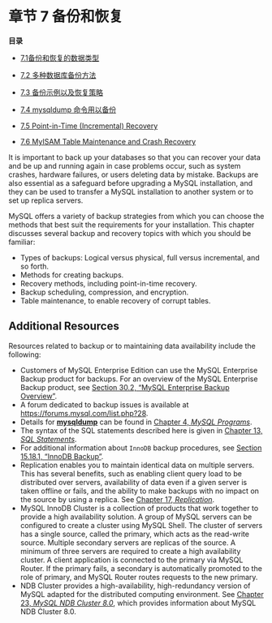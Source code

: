 # 章节 7 备份和恢复

**目录**

- [7.1备份和恢复的数据类型](https://dev.mysql.com/doc/refman/8.0/en/backup-types.html)

- [7.2 多种数据库备份方法](https://dev.mysql.com/doc/refman/8.0/en/backup-methods.html)

- [7.3 备份示例以及恢复策略](https://dev.mysql.com/doc/refman/8.0/en/backup-strategy-example.html)

  

- [7.4 mysqldump 命令用以备份](https://dev.mysql.com/doc/refman/8.0/en/using-mysqldump.html)

  

- [7.5 Point-in-Time (Incremental) Recovery](https://dev.mysql.com/doc/refman/8.0/en/point-in-time-recovery.html)

  

- [7.6 MyISAM Table Maintenance and Crash Recovery](https://dev.mysql.com/doc/refman/8.0/en/myisam-table-maintenance.html)

  



It is important to back up your databases so that you can recover your data and be up and running again in case problems occur, such as system crashes, hardware failures, or users deleting data by mistake. Backups are also essential as a safeguard before upgrading a MySQL installation, and they can be used to transfer a MySQL installation to another system or to set up replica servers.

MySQL offers a variety of backup strategies from which you can choose the methods that best suit the requirements for your installation. This chapter discusses several backup and recovery topics with which you should be familiar:

- Types of backups: Logical versus physical, full versus incremental, and so forth.
- Methods for creating backups.
- Recovery methods, including point-in-time recovery.
- Backup scheduling, compression, and encryption.
- Table maintenance, to enable recovery of corrupt tables.

## Additional Resources

Resources related to backup or to maintaining data availability include the following:

- Customers of MySQL Enterprise Edition can use the MySQL Enterprise Backup product for backups. For an overview of the MySQL Enterprise Backup product, see [Section 30.2, “MySQL Enterprise Backup Overview”](https://dev.mysql.com/doc/refman/8.0/en/mysql-enterprise-backup.html).
- A forum dedicated to backup issues is available at https://forums.mysql.com/list.php?28.
- Details for [**mysqldump**](https://dev.mysql.com/doc/refman/8.0/en/mysqldump.html) can be found in [Chapter 4, *MySQL Programs*](https://dev.mysql.com/doc/refman/8.0/en/programs.html).
- The syntax of the SQL statements described here is given in [Chapter 13, *SQL Statements*](https://dev.mysql.com/doc/refman/8.0/en/sql-statements.html).
- For additional information about `InnoDB` backup procedures, see [Section 15.18.1, “InnoDB Backup”](https://dev.mysql.com/doc/refman/8.0/en/innodb-backup.html).
- Replication enables you to maintain identical data on multiple servers. This has several benefits, such as enabling client query load to be distributed over servers, availability of data even if a given server is taken offline or fails, and the ability to make backups with no impact on the source by using a replica. See [Chapter 17, *Replication*](https://dev.mysql.com/doc/refman/8.0/en/replication.html).
- MySQL InnoDB Cluster is a collection of products that work together to provide a high availability solution. A group of MySQL servers can be configured to create a cluster using MySQL Shell. The cluster of servers has a single source, called the primary, which acts as the read-write source. Multiple secondary servers are replicas of the source. A minimum of three servers are required to create a high availability cluster. A client application is connected to the primary via MySQL Router. If the primary fails, a secondary is automatically promoted to the role of primary, and MySQL Router routes requests to the new primary.
- NDB Cluster provides a high-availability, high-redundancy version of MySQL adapted for the distributed computing environment. See [Chapter 23, *MySQL NDB Cluster 8.0*](https://dev.mysql.com/doc/refman/8.0/en/mysql-cluster.html), which provides information about MySQL NDB Cluster 8.0.